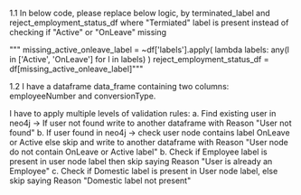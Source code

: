1.1 In below code, please replace below logic, by terminated_label and reject_employment_status_df
where "Termiated" label is present instead of checking if "Active" or "OnLeave" missing

"""
missing_active_onleave_label = ~df['labels'].apply(
            lambda labels: any(l in ['Active', 'OnLeave'] for l in labels)
        )
reject_employment_status_df = df[missing_active_onleave_label]"""

1.2 I have a dataframe data_frame containing two columns:
employeeNumber and conversionType.

I have to apply multiple levels of validation rules:
a. Find existing user in neo4j -> If user not found write to another dataframe with Reason "User not found" 
b. If user found in neo4j -> check user node contains label OnLeave or Active else skip and write to another dataframe with Reason "User node do not contain OnLeave or Active label" 
b. Check if Employee label is present in user node label then skip saying Reason "User is already an Employee"
c. Check if Domestic label is present in User node label, else skip saying Reason "Domestic label not present" 
